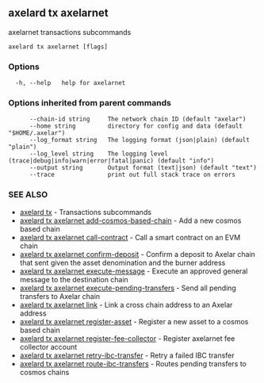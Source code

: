## axelard tx axelarnet

axelarnet transactions subcommands

```
axelard tx axelarnet [flags]
```

### Options

```
  -h, --help   help for axelarnet
```

### Options inherited from parent commands

```
      --chain-id string     The network chain ID (default "axelar")
      --home string         directory for config and data (default "$HOME/.axelar")
      --log_format string   The logging format (json|plain) (default "plain")
      --log_level string    The logging level (trace|debug|info|warn|error|fatal|panic) (default "info")
      --output string       Output format (text|json) (default "text")
      --trace               print out full stack trace on errors
```

### SEE ALSO

- [axelard tx](axelard_tx.md)	 - Transactions subcommands
- [axelard tx axelarnet add-cosmos-based-chain](axelard_tx_axelarnet_add-cosmos-based-chain.md)	 - Add a new cosmos based chain
- [axelard tx axelarnet call-contract](axelard_tx_axelarnet_call-contract.md)	 - Call a smart contract on an EVM chain
- [axelard tx axelarnet confirm-deposit](axelard_tx_axelarnet_confirm-deposit.md)	 - Confirm a deposit to Axelar chain that sent given the asset denomination and the burner address
- [axelard tx axelarnet execute-message](axelard_tx_axelarnet_execute-message.md)	 - Execute an approved general message to the destination chain
- [axelard tx axelarnet execute-pending-transfers](axelard_tx_axelarnet_execute-pending-transfers.md)	 - Send all pending transfers to Axelar chain
- [axelard tx axelarnet link](axelard_tx_axelarnet_link.md)	 - Link a cross chain address to an Axelar address
- [axelard tx axelarnet register-asset](axelard_tx_axelarnet_register-asset.md)	 - Register a new asset to a cosmos based chain
- [axelard tx axelarnet register-fee-collector](axelard_tx_axelarnet_register-fee-collector.md)	 - Register axelarnet fee collector account
- [axelard tx axelarnet retry-ibc-transfer](axelard_tx_axelarnet_retry-ibc-transfer.md)	 - Retry a failed IBC transfer
- [axelard tx axelarnet route-ibc-transfers](axelard_tx_axelarnet_route-ibc-transfers.md)	 - Routes pending transfers to cosmos chains
